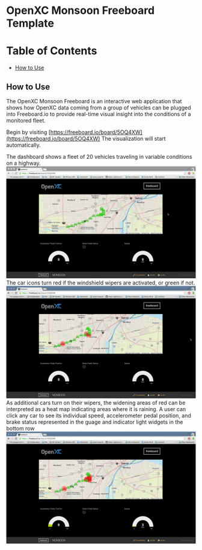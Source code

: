 OpenXC Monsoon Freeboard Template
=================================

# Table of Contents
*   [How to Use](#how-to-use)

How to Use
-----------

The OpenXC Monsoon Freeboard is an interactive web application that shows how OpenXC data coming from a group of vehicles can be plugged into Freeboard.io to provide real-time visual insight into the conditions of a monitored fleet.  

Begin by visiting [https://freeboard.io/board/5OQ4XW](https://freeboard.io/board/5OQ4XW)
The visualization will start automatically.

The dashboard shows a fleet of 20 vehicles traveling in variable conditions on a highway.
![screen1](../documentation/images/1.png)
The car icons turn red if the windshield wipers are activated, or green if not.
![screen2](../documentation/images/2.png)  
As additional cars turn on their wipers, the widening areas of red can be interpreted as a heat map indicating areas where it is raining.  A user can click any car to see its individual speed, accelerometer pedal position, and brake status represented in the guage and indicator light widgets in the bottom row
![screen3](../documentation/images/3.png)



 